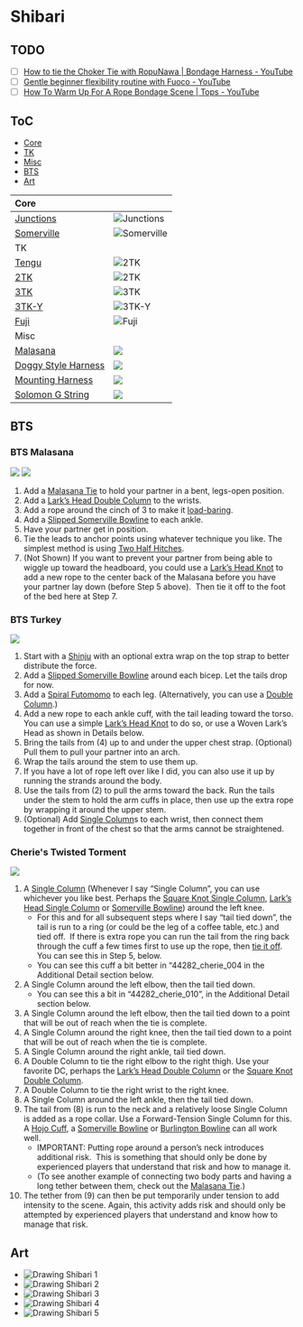 # Shibari

<!-- vim-markdown-toc GFM -->

## TODO

- [ ] [How to tie the Choker Tie with RopuNawa | Bondage Harness - YouTube](https://www.youtube.com/watch?v=nTUHph_UbGM)
- [ ] [Gentle beginner flexibility routine with Fuoco - YouTube](https://www.youtube.com/watch?v=0e4eVfOt4ts)
- [ ] [How To Warm Up For A Rope Bondage Scene | Tops - YouTube](https://www.youtube.com/watch?v=BEGBIz03-_Y)

## ToC

* [Core](#core)
* [TK](#tk)
* [Misc](#misc)
* [BTS](#bts)
* [Art](#art)

<!-- vim-markdown-toc -->

| Core | |
| :-- | :-- |
| [Junctions](http://github.com/xrxfxt/shibari.junctions/blob/main/readme.md) |  ![Junctions](https://raw.githubusercontent.com/xrxfxt/shibari.junctions/main/assets/junctions.jpg)
| [Somerville](http://github.com/xrxfxt/shibari.somerville.bowline/blob/main/readme.md) |  ![Somerville](/shibari.somerville.bowline/assets/Sommerville-Bowline-12.jpg)
| TK | 
| [Tengu](http://github.com/xrxfxt/shibari.tengu//blob/main/readme.md) |  ![2TK](/shibari.tengu/img/Tengu.jpg)
| [2TK](http://github.com/xrxfxt/shibari.tk.2//blob/main/readme.md) |  ![2TK](/shibari.tk.2/assets/2TK-500x500.jpg)
| [3TK](http://github.com/xrxfxt/shibari.tk.3.x//blob/main/readme.md) |  ![3TK](/shibari.tk.3.x/assets/3TK-500x500.jpg)
| [3TK-Y](http://github.com/xrxfxt/shibari.tk.3.y//blob/main/readme.md) |  ![3TK-Y](/shibari.tk.3.y/assets/3TK-Y-Harness-500x500.jpg)
| [Fuji](http://github.com/xrxfxt/shibari.tk.3.fuji//blob/main/readme.md) |  ![Fuji](/shibari.tk.3.fuji/assets/3TK-Mount-Fuji-500x500.jpg)
| Misc
| [Malasana](http://github.com/xrxfxt/shibari.malasana.tie//blob/main/readme.md)  | ![](/shibari.malasana.tie/assets/Malasana-28.jpg)
| [Doggy Style Harness](http://github.com/xrxfxt/shibari.doggy.style.harness/blob/main/readme.md) | ![](/shibari.doggy.style.harness/img/doggy-style-harness.jpg)
| [Mounting Harness](http://github.com/xrxfxt/shibari.mounting.harness/blob/main/readme.md)  | ![](/shibari.mounting.harness/img/Mounting-Harness-2-16.jpg)
| [Solomon G String](http://github.com/xrxfxt/shibari.solomon.g.string//blob/main/readme.md)  | ![](/shibari.solomon.g.string/img/Solomons-G-String.jpg)

## BTS

### BTS Malasana
![](img/bts/23.11.12.bts.malasana.jpg)
![](img/bts/2023.10.14.BTS.Malasana.2.jpg)
1. Add a [Malasana Tie](https://www.theduchy.com/malasana/) to hold your partner in a bent, legs-open position.
2. Add a [Lark’s Head Double Column](https://www.theduchy.com/larks-head-double-column/) to the wrists.
3. Add a rope around the cinch of 3 to make it [load-baring](https://www.theduchy.com/load-bearing-double-column/).
4. Add a [Slipped Somerville Bowline](https://www.theduchy.com/somerville-bowline/#slipped-somerville-bowline) to each ankle.
5. Have your partner get in position.
6. Tie the leads to anchor points using whatever technique you like. The simplest method is using [Two Half Hitches](https://www.theduchy.com/half-hitches/).
7. (Not Shown) If you want to prevent your partner from being able to wiggle up toward the headboard, you could use a [Lark’s Head Knot](https://www.theduchy.com/larks-head-knot/) to add a new rope to the center back of the Malasana before you have your partner lay down (before Step 5 above).  Then tie it off to the foot of the bed here at Step 7.

### BTS Turkey
![](img/bts/trussed.like.turkey.jpg)
1. Start with a [Shinju](https://www.theduchy.com/shinju/) with an optional extra wrap on the top strap to better distribute the force.
2. Add a [Slipped Somerville Bowline](https://www.theduchy.com/somerville-bowline/#slipped-somerville-bowline) around each bicep. Let the tails drop for now.
3. Add a [Spiral Futomomo](https://www.theduchy.com/spiral-futomomo/) to each leg. (Alternatively, you can use a [Double Column](https://www.theduchy.com/larks-head-double-column/).)
4. Add a new rope to each ankle cuff, with the tail leading toward the torso. You can use a simple [Lark’s Head Knot](https://www.theduchy.com/larks-head-knot/) to do so, or use a Woven Lark’s Head as shown in Details below.
5. Bring the tails from (4) up to and under the upper chest strap. (Optional) Pull them to pull your partner into an arch.
6. Wrap the tails around the stem to use them up.
7. If you have a lot of rope left over like I did, you can also use it up by running the strands around the body.
8. Use the tails from (2) to pull the arms toward the back. Run the tails under the stem to hold the arm cuffs in place, then use up the extra rope by wrapping it around the upper stem.
9. (Optional) Add [Single Column](https://www.theduchy.com/larks-head-single-column/)s to each wrist, then connect them together in front of the chest so that the arms cannot be straightened.

### Cherie's Twisted Torment
![](img/bts/24.02.18.cherie.twisted.torment.jpg)
1. A [Single Column](https://www.theduchy.com/square-knot-single-column/) (Whenever I say “Single Column”, you can use whichever you like best. Perhaps the [Square Knot Single Column](https://www.theduchy.com/square-knot-single-column/), [Lark’s Head Single Column](https://www.theduchy.com/larks-head-single-column/) or [Somerville Bowline](https://www.theduchy.com/somerville-bowline/)) around the left knee.
    - For this and for all subsequent steps where I say “tail tied down”, the tail is run to a ring (or could be the leg of a coffee table, etc.) and tied off.  If there is extra rope you can run the tail from the ring back through the cuff a few times first to use up the rope, then [tie it off](https://www.theduchy.com/handling-locking-off/).  You can see this in Step 5, below.
    - You can see this cuff a bit better in “44282\_cherie\_004 in the Additional Detail section below.
2. A Single Column around the left elbow, then the tail tied down.
    - You can see this a bit in “44282\_cherie\_010”, in the Additional Detail section below.
3. A Single Column around the left elbow, then the tail tied down to a point that will be out of reach when the tie is complete.
4. A Single Column around the right knee, then the tail tied down to a point that will be out of reach when the tie is complete.
5. A Single Column around the right ankle, tail tied down.
6. A Double Column to tie the right elbow to the right thigh. Use your favorite DC, perhaps the [Lark’s Head Double Column](https://www.theduchy.com/larks-head-double-column/) or the [Square Knot Double Column](https://www.theduchy.com/square-knot-double-column/).
7. A Double Column to tie the right wrist to the right knee.
8. A Single Column around the left ankle, then the tail tied down.
9. The tail from (8) is run to the neck and a relatively loose Single Column is added as a rope collar. Use a Forward-Tension Single Column for this. A [Hojo Cuff](https://www.theduchy.com/hojo-cuff/), a [Somerville Bowline](https://www.theduchy.com/somerville-bowline/) or [Burlington Bowline](https://www.theduchy.com/burlington-bowline/) can all work well.
    - IMPORTANT: Putting rope around a person’s neck introduces additional risk.  This is something that should only be done by experienced players that understand that risk and how to manage it.
    - (To see another example of connecting two body parts and having a long tether between them, check out the [Malasana Tie](https://www.theduchy.com/malasana/).)
10. The tether from (9) can then be put temporarily under tension to add intensity to the scene. Again, this activity adds risk and should only be attempted by experienced players that understand and know how to manage that risk.

## Art

<div class="flow" markdown="1">

- ![Drawing Shibari 1](img/art/4.advices.for.drawing.shibari.1.jpg)
- ![Drawing Shibari 2](img/art/4.advices.for.drawing.shibari.2.jpg)
- ![Drawing Shibari 3](img/art/4.advices.for.drawing.shibari.3.jpg)
- ![Drawing Shibari 4](img/art/4.advices.for.drawing.shibari.4.jpg)
- ![Drawing Shibari 5](img/art/4.advices.for.drawing.shibari.5.jpg)

</div>

<!--
<table>
<tr><th>Art</th></tr>
<tr>
 <td>4 Advices for Drawing<br><a href="./assets/misc/4.advices.for.drawing.shibari.jpg"><img src="./assets/misc/4.advices.for.drawing.shibari.jpg" /></td>
 <td></td>
 <td></td>
</tr>
<tr><th>Portland Shibari</th></tr>
<tr>
 <td>Kinoko TK<br><a href="./portland.shibari.md#20230719-kinoko-style-tk"><img src="./assets/portland.shibari/IMG_6140.HEIC" /></td>
 <td></td>
 <td></td>
</tr>
<tr><th>Core</th></tr><tr>
 <td>Square Knot<br><a href="square.knot.md"><img src="./assets/square.knot/Square-Knot-Single-Column.jpg" /></a></td>
 <td>Lark's Head<br><a href="./larks.head.md"><img src="/assets/larks.head/Larks-Head-SC-500x500.jpg" /></a></td>
</tr><tr>
 <td>Hojo Cuff<br><a href="hojo.cuff.md"><img src="./assets/hojo.cuff/Hojo-Cuff-Cover.jpg" /></a></td>
 <td>Leash<br><a href="leash.md"><img src="/assets/leash/Neck-Lead-500x500.jpg" /></a></td>
 <td>Cored Square Knot<br><a href="cored.square.knot.md"><img src="./assets/cored.square.knot/FF-Cored-Square-Knot-on-an-End.jpg" /></a></td>
</tr><tr><th>Chest Harness</th></tr><tr>
 <td>Hobble Elbow Tie<br><a href="extended.double.column.md"><img src="./assets/extended.double.column/Extended-Double-Column-500x500.jpg" /></a></td>
 <td>Bikini Harness<br><a href="bikini.harness.md"><img src="./assets/bikini.harness/bikini-harness.jpg" /></a></td>
 <td>Barre Harness<br><a href="barre.harness.md"><img src="./assets/barre.harness/Barre-Harness-500x500.jpg" /></a></td>
</tr><tr>
 <td>Munenawa Harness<br><a href="munenawa.md"><img src="./assets/munenawa/Munenawa-500x500.jpg" /></a></td>
 <td>RWR Breast Cage<br><a href="rwr.breast.cage.md"><img src="./assets/rwr.breast.cage/rwr-breast-cage.jpg" /></a></td>
</tr><tr><th>Hip Harness</th></tr><tr>
 <td>Doggy Style<br><a href="doggy.style.harness.md"><img src="./assets/doggy.style.harness/doggy-style-harness-500x500.jpg" /></a></td>
 <td>Malasana<br><a href="malasana.md"><img src="./assets/malasana/Malasana-Pose-2.jpg" /></a></td>
</tr><tr><th>Suspension</th></tr><tr>
 <td>Suspension Shinju<br><a href="suspension.shinju.md"><img src="./assets/suspension.shinju/Suspension-Shinju-500x500-1687560304865-4.jpg" /></a></td>
 <td>Swiss Seat<br><a href="swiss.seat.md"><img src="./assets/swiss.seat/Swiss-Seat-500x500.jpg" /></a></td>
 <td>Suspension Futomomo<br><a href="futomomo.for.suspension.md"><img src="/assets/futomomo.suspension/futomomo-suspension-500x500.jpg" /></a></td>
</tr><tr>
 <td>Gravity Boot<br><a href="gravity.boot.md"><img src="./assets/gravity.boot/Gravity-Boot-500x500.jpg" /></a></td>
</tr><tr>
 <td>Building Blocks: Junctions<br><a href="junctions.md"><img src="./assets/junctions/junctions.jpg" /></a></td>
 <td>Suspension Hangers<br><a href="suspension.hangers.md"><img src="./assets/suspension.hangers/Hangers-2pt-500x500.jpg" /></a></td>
 <td>Friction for Hard Points<br><a href="friction.for.hard.points.md"><img src="./assets/friction.for.hard.points/Frictions-Vine-500x500.jpg" /></a></td>
</tr><tr><th>Pretty</th></tr><tr>
 <td>Tengu<br><a href="tengu.md"><img src="./assets/tengu/Tengu.jpg" /></a></td>
 <td>Vine Futomomo<br><a href="vine.futomomo.md"><img src="./assets/vine.futomomo/Vine-Futomomo.jpg" /></a></td>
 <td>Solomon G-String<br><a href="solomon.g.string.md"><img src="./assets/solomon.g.string/Solomons-G-String.jpg" /></a></td>
</tr><tr>
 <td>Chain Stitch Corset<br><a href="chain.stitch.corset.md"><img src="/assets/chain.stitch.corset/Chain-Stitch-Corset-1-500x500.jpg" /></a></td>
 <td>Suspenders<br><a href="suspenders.garters.md"><img src="./assets/suspenders.garters/SKCrst-Garters-500x500.jpg" /></a></td>
 <td>Harley Quinn<br><a href="harley.quinn.md"><img src="./assets/square.knot.corset/Square-Knot-Corset-500x500.jpg" /></a></td>
</tr><tr>
 <td>Loop Chain Harness<br><a href="loop.chain.harness.md"><img src="./assets/loop.chain.harness/loop-chain-top.jpg" /></a></td>
 <td>Fisherman's Hobbleskirt<br><a href="fisherman.hobbleskirt.md"><img src="/assets/fisherman.hobbleskirt/Fishermans-Hobbleskirt-500x500.jpg" /></a></td>
</tr><tr><th><a href="https://www.theduchy.com/bts/#bts-tutorials" >Behind the Scene - TheDuchy</a></th></tr><tr>
 <td>Bed Bondage<br><a href="bed.bondage.md"><img src="./assets/bed.bondage/Bed-Bondage-500x500.jpg" /></a></td>
 <td><a href="/bts.return.of.kaos.md"><img src="./assets/bts/return.of.kaos.png" /></a></td>
</tr><tr>
 <td><img src="/assets//bts/bts-living-sculpture.jpg" /></td>
 <td><img src="/assets/bts/BTS.folded.into.chair.jpg" /></td>
 <td><img src="/assets/bts/bts.doggy.jpg" /></td>
</tr>
</table>
-->

